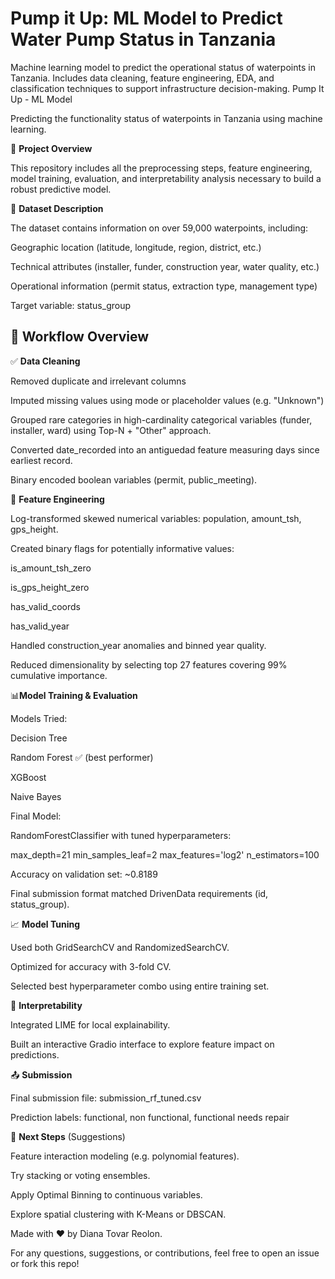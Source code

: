 # Pump it Up: ML Model to Predict Water Pump Status in Tanzania
Machine learning model to predict the operational status of waterpoints in Tanzania. Includes data cleaning, feature engineering, EDA, and classification techniques to support infrastructure decision-making.
Pump It Up - ML Model

Predicting the functionality status of waterpoints in Tanzania using machine learning.


🚀 **Project Overview**

This repository includes all the preprocessing steps, feature engineering, model training, evaluation, and interpretability analysis necessary to build a robust predictive model.

📂 **Dataset Description**

The dataset contains information on over 59,000 waterpoints, including:

Geographic location (latitude, longitude, region, district, etc.)

Technical attributes (installer, funder, construction year, water quality, etc.)

Operational information (permit status, extraction type, management type)

Target variable: status_group

## 🔁 Workflow Overview

✅ **Data Cleaning**

Removed duplicate and irrelevant columns

Imputed missing values using mode or placeholder values (e.g. "Unknown")

Grouped rare categories in high-cardinality categorical variables (funder, installer, ward) using Top-N + "Other" approach.

Converted date_recorded into an antiguedad feature measuring days since earliest record.

Binary encoded boolean variables (permit, public_meeting).

🔧 **Feature Engineering**

Log-transformed skewed numerical variables: population, amount_tsh, gps_height.

Created binary flags for potentially informative values:

is_amount_tsh_zero

is_gps_height_zero

has_valid_coords

has_valid_year

Handled construction_year anomalies and binned year quality.

Reduced dimensionality by selecting top 27 features covering 99% cumulative importance.

📊**Model Training & Evaluation**

Models Tried:

Decision Tree

Random Forest ✅ (best performer)

XGBoost

Naive Bayes

Final Model:

RandomForestClassifier with tuned hyperparameters:

max_depth=21
min_samples_leaf=2
max_features='log2'
n_estimators=100

Accuracy on validation set: ~0.8189

Final submission format matched DrivenData requirements (id, status_group).

📈 **Model Tuning**

Used both GridSearchCV and RandomizedSearchCV.

Optimized for accuracy with 3-fold CV.

Selected best hyperparameter combo using entire training set.

🧠 **Interpretability**

Integrated LIME for local explainability.

Built an interactive Gradio interface to explore feature impact on predictions.


📤 **Submission**

Final submission file: submission_rf_tuned.csv

Prediction labels: functional, non functional, functional needs repair

📌 **Next Steps** (Suggestions)

Feature interaction modeling (e.g. polynomial features).

Try stacking or voting ensembles.

Apply Optimal Binning to continuous variables.

Explore spatial clustering with K-Means or DBSCAN.





Made with ❤️ by Diana Tovar Reolon.

For any questions, suggestions, or contributions, feel free to open an issue or fork this repo!

